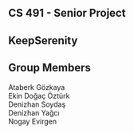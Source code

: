 ## CS 491 - Senior Project
## KeepSerenity

## Group Members

Ataberk Gözkaya <br/>
Ekin Doğaç Öztürk <br/>
Denizhan Soydaş <br/>
Denizhan Yağcı <br/>
Nogay Evirgen 

